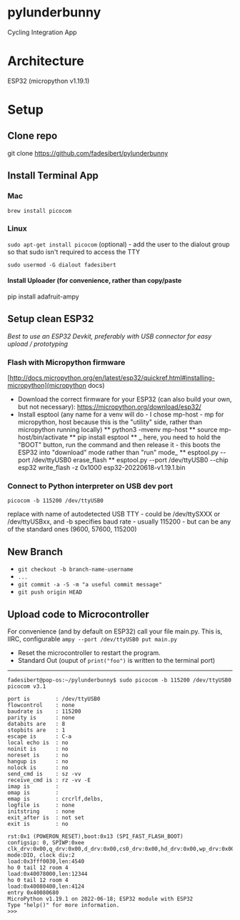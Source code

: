 # pylunderbunny
Cycling Integration App

# Architecture
ESP32 (micropython v1.19.1)

# Setup
## Clone repo
git clone https://github.com/fadesibert/pylunderbunny

## Install Terminal App
### Mac
```brew install picocom```
### Linux
```sudo apt-get install picocom```
(optional) - add the user to the dialout group so that sudo isn't required to access the TTY

```sudo usermod -G dialout fadesibert```
#### Install Uploader (for convenience, rather than copy/paste
pip install adafruit-ampy

## Setup clean ESP32
_Best to use an ESP32 Devkit, preferably with USB connector for easy upload / prototyping_

### Flash with Micropython firmware
[http://docs.micropython.org/en/latest/esp32/quickref.html#installing-micropython](micropython docs)
* Download the correct firmware for your ESP32 (can also build your own, but not necessary): https://micropython.org/download/esp32/
* Install esptool (any name for a venv will do - I chose mp-host - mp for micropython, host because this is the "utility" side, rather than micropython running locally)
** python3 -mvenv mp-host
** source mp-host/bin/activate
** pip install esptool
** _ here, you need to hold the "BOOT" button, run the command and then release it - this boots the ESP32 into "download" mode rather than "run" mode_
** esptool.py --port /dev/ttyUSB0 erase_flash
** esptool.py --port /dev/ttyUSB0 --chip esp32 write_flash -z 0x1000 esp32-20220618-v1.19.1.bin

### Connect to Python interpreter on USB dev port
`picocom -b 115200 /dev/ttyUSB0`

replace with name of autodetected USB TTY - could be /dev/ttySXXX or /dev/ttyUSBxx, and -b specifies baud rate - usually 115200 - but can be any of the standard ones (9600, 57600, 115200)

## New Branch
* ```git checkout -b branch-name-username```
* ```...```
* ```git commit -a -S -m "a useful commit message"```
* ```git push origin HEAD```

## Upload code to Microcontroller
For convenience (and by default on ESP32) call your file main.py. This is, IIRC, configurable
```ampy --port /dev/ttyUSB0 put main.py```

* Reset the microcontroller to restart the program.
* Standard Out (ouput of `print("foo")` is written to the terminal port)

________
```
fadesibert@pop-os:~/pylunderbunny$ sudo picocom -b 115200 /dev/ttyUSB0
picocom v3.1

port is        : /dev/ttyUSB0
flowcontrol    : none
baudrate is    : 115200
parity is      : none
databits are   : 8
stopbits are   : 1
escape is      : C-a
local echo is  : no
noinit is      : no
noreset is     : no
hangup is      : no
nolock is      : no
send_cmd is    : sz -vv
receive_cmd is : rz -vv -E
imap is        :
omap is        :
emap is        : crcrlf,delbs,
logfile is     : none
initstring     : none
exit_after is  : not set
exit is        : no

rst:0x1 (POWERON_RESET),boot:0x13 (SPI_FAST_FLASH_BOOT)
configsip: 0, SPIWP:0xee
clk_drv:0x00,q_drv:0x00,d_drv:0x00,cs0_drv:0x00,hd_drv:0x00,wp_drv:0x00
mode:DIO, clock div:2
load:0x3fff0030,len:4540
ho 0 tail 12 room 4
load:0x40078000,len:12344
ho 0 tail 12 room 4
load:0x40080400,len:4124
entry 0x40080680
MicroPython v1.19.1 on 2022-06-18; ESP32 module with ESP32
Type "help()" for more information.
>>>

```
